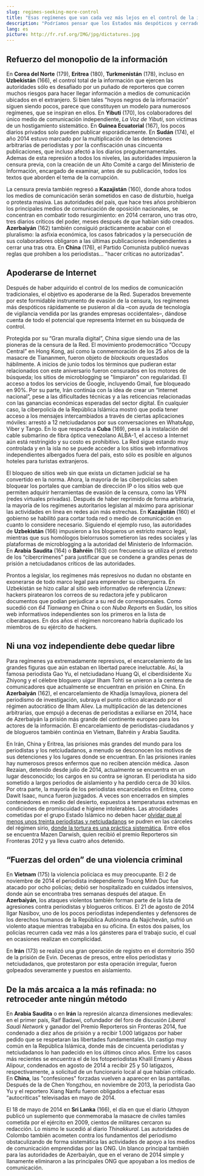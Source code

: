 ```yaml
---
slug: regimes-seeking-more-control
title: "Esas regímenes que van cada vez más lejos en el control de la información"
description: "Podríamos pensar que los Estados más despóticos y cerrados del mundo se conforman con conservar su control de la información. No obstante, estos no han dejado de acrecentar y perfeccionar sus herramientas de censura y represión. Detrás de su aparente estancamiento en la Clasificación Mundial, 15 de los Estados que se encontraban ya entre los últimos 20 lugares, descendieron respecto a la clasificación de 2014. ¿Cómo lograron empeorar aún más?"
lang: es
picture: http://fr.rsf.org/IMG/jpg/dictatures.jpg
---
```


## Refuerzo del monopolio de la información

En **Corea del Norte** (179), **Eritrea** (180), **Turkmenistán** (178), incluso en **Uzbekistán** (166), el control total de la información que ejercen las autoridades sólo es desafiado por un puñado de reporteros que corren muchos riesgos para hacer llegar información a medios de comunicación ubicados en el extranjero. Si bien tales "hoyos negros de la información” siguen siendo pocos, parece que constituyen un modelo para numerosos regímenes, que se inspiran en ellos. En **Yibuti** (170), los colaboradores del único medio de comunicación independiente, _La Voz de Yibuti_, son víctimas de un hostigamiento sistemático. En **Guinea Ecuatorial** (167), los pocos diarios privados solo pueden publicar esporádicamente. En **Sudán** (174), el año 2014 estuvo marcado por la multiplicación de las detenciones arbitrarias de periodistas y por la confiscación unas cincuenta publicaciones, que incluso afectó a los diarios progubernamentales. Ademas de esta represión a todos los niveles, las autoridades impusieron la censura previa, con la creación de un Alto Comité a cargo del Ministerio de Información, encargado de examinar, antes de su publicación, todos los textos que aborden el tema de la corrupción. 

La censura previa también regresó a **Kazajistán** (160), donde ahora todos los medios de comunicación serán sometidos en caso de disturbio, huelga o protesta masiva. Las autoridades del país, que hace tres años prohibieron los principales medios de comunicación de oposición nacionales, se concentran en combatir todo resurgimiento: en 2014 cerraron, uno tras otro, tres diarios críticos del poder, meses después de que habían sido creados. **Azerbaiyán** (162) también consiguió prácticamente acabar con el pluralismo: la asfixia económica, los casos fabricados y la persecución de sus colaboradores obligaron a las últimas publicaciones independientes a cerrar una tras otra. En **China** (176), el Partido Comunista publicó nuevas reglas que prohíben a los periodistas... "hacer críticas no autorizadas".

## Apoderarse de Internet

Después de haber adquirido el control de los medios de comunicación tradicionales, el objetivo es apoderarse de la Red. Superados brevemente por este formidable instrumento de evasión de la censura, los regímenes más despóticos rápidamente se pusieron al día –con ayuda de tecnología de vigilancia vendida por las grandes empresas occidentales–, dándose cuenta de todo el potencial que representa Internet en su búsqueda de control. 

Protegida por su “Gran muralla digital”, China sigue siendo una de las pioneras de la censura de la Red. El movimiento prodemocrático “Occupy Central” en Hong Kong, así como la conmemoración de los 25 años de la masacre de Tiananmen, fueron objeto de _blackouts_ orquestados hábilmente. A inicios de junio todos los términos que pudieran estar relacionados con este aniversario fueron censurados en los motores de búsqueda; los sitios de microblogging se "limpiaron" con regularidad. El acceso a todos los servicios de Google, incluyendo Gmail, fue bloqueado en 90%. Por su parte, Irán continúa con la idea de crear un “Internet nacional”, pese a las dificultades técnicas y a las reticencias relacionadas con las ganancias económicas esperadas del sector digital. En cualquier caso, la ciberpolicía de la República Islámica mostró que podía tener acceso a los mensajes intercambiados a través de ciertas aplicaciones móviles: arrestó a 12 netciudadanos por sus conversaciones en WhatsApp, Viber y Tango. En lo que respecta a **Cuba** (169), pese a la instalación del cable submarino de fibra óptica venezolano ALBA-1, el acceso a Internet aún está restringido y su costo es prohibitivo. La Red sigue estando muy controlada y en la isla no se puede acceder a los sitios web informativos independientes albergados fuera del país, esto sólo es posible en algunos hoteles para turistas extranjeros. 

El bloqueo de sitios web sin que exista un dictamen judicial se ha convertido en la norma. Ahora, la mayoría de las ciberpolicías saben bloquear los portales que cambian de dirección IP o los sitios web que permiten adquirir herramientas de evasión de la censura, como las VPN (redes virtuales privadas). Después de haber reprimido de forma arbitraria, la mayoría de los regímenes autoritarios legislan al máximo para aprisionar las actividades en línea en redes aún más estrechas. En **Kazajistán** (160) el gobierno se habilitó para cortar toda red o medio de comunicación en cuanto lo considere necesario. Siguiendo el ejemplo ruso, las autoridades de **Uzbekistán** (166) impusieron a los blogueros un estricto marco legal, mientras que sus homólogos bielorrusos sometieron las redes sociales y las plataformas de microblogging a la autoridad del Ministerio de Información. En **Arabia** **Saudita** (164) o **Bahréin** (163) con frecuencia se utiliza el pretexto de los “cibercrímenes” para justificar que se condene a grandes penas de prisión a netciudadanos críticos de las autoridades. 

Prontos a legislar, los regímenes más represivos no dudan no obstante en exonerarse de todo marco legal para emprender su ciberguerra. En Uzbekistán se hizo callar al sitio web informativo de referencia _Uznews:_ hackers piratearon los correos de su redactora jefe y publicaron documentos que podían perjudicar a su red de corresponsales. Como sucedió con _64 Tianwang_ en China o con _Nuba Reports_ en Sudán, los sitios web informativos independientes son los primeros en la lista de ciberataques. En dos años el régimen norcoreano habría duplicado los miembros de su ejército de hackers. 

## Ni una voz independiente debe quedar libre

Para regímenes ya extremadamente represivos, el encarcelamiento de las grandes figuras que aún estaban en libertad parece ineluctable. Así, la famosa periodista Gao Yu, el netciudadano Huang Qi, el ciberdisidente Xu Zhiyong y el célebre bloguero uigur Ilham Tohti se unieron a la centena de comunicadores que actualmente se encuentran en prisión en China. En **Azerbaiyán** (162), el encarcelamiento de Khadija Ismayilova, pionera del periodismo de investigación, subraya el punto crítico alcanzado por el régimen autocrático de Ilham Aliev. La multiplicación de las detenciones arbitrarias, que empujó a decenas de periodistas a exiliarse en 2014, hace de Azerbaiyán la prisión más grande del continente europeo para los actores de la información. El encarcelamiento de periodistas-ciudadanos y de blogueros también continúa en Vietnam, Bahréin y Arabia Saudita.

En Irán, China y Eritrea, las prisiones más grandes del mundo para los periodistas y los netciudadanos, a menudo se desconocen los motivos de sus detenciones y los lugares donde se encuentran. En las prisiones iraníes hay numerosos presos enfermos que no reciben atención médica. Jason Rezaian, detenido desde julio de 2014, actualmente se encuentra en un lugar desconocido; los cargos en su contra se ignoran. El periodista ha sido sometido a largos periodos de aislamiento y ha perdido cerca de 30 kilos. Por otra parte, la mayoría de los periodistas encarcelados en Eritrea, como Dawit Isaac, nunca fueron juzgados. A veces son encerrados en simples contenedores en medio del desierto, expuestos a temperaturas extremas en condiciones de promiscuidad e higiene intolerables. Las atrocidades cometidas por el grupo Estado Islámico no deben hacer [olvidar que al menos unos treinta periodistas y netciudadanos](http://es.rsf.org/el-barometro-de-la-libertad-de-prensa-periodistas-encarcelados.html?annee=2015) se pudren en las cárceles del régimen sirio, [donde la tortura es una práctica sistemática](http://www.hrw.org/es/news/2012/07/03/siria-revelan-centros-de-tortura). Entre ellos se encuentra Mazen Darwish, quien recibió el premio Reporteros sin Fronteras 2012 y ya lleva cuatro años detenido. 

## “Fuerzas del orden” de una violencia criminal

En **Vietnam** (175) la violencia policíaca es muy preocupante. El 2 de noviembre de 2014 el periodista independiente Truong Minh Duc fue atacado por ocho policías; debió ser hospitalizado en cuidados intensivos, donde aún se encontraba tres semanas después del ataque. En **Azerbaiyán**, los ataques violentos también forman parte de la lista de agresiones contra periodistas y blogueros críticos. El 21 de agosto de 2014 Ilgar Nasibov, uno de los pocos periodistas independientes y defensores de los derechos humanos de la República Autónoma da Najicheván, sufrió un violento ataque mientras trabajaba en su oficina. En estos dos países, los policías recurren cada vez más a los gánsteres para el trabajo sucio, el cual en ocasiones realizan en complicidad. 

En **Irán** (173) se realizó una gran operación de registro en el dormitorio 350 de la prisión de Evin. Decenas de presos, entre ellos periodistas y netciudadanos, que protestaron por esta operación irregular, fueron golpeados severamente y puestos en aislamiento. 

## De la más arcaica a la más refinada: no retroceder ante ningún método

En **Arabia Saudita** o en **Irán** la represión alcanza dimensiones medievales: en el primer país, Raif Badawi, cofundador del foro de discusión _Liberal Saudi Network_ y ganador del Premio Reporteros sin Fronteras 2014, fue condenado a diez años de prisión y a recibir 1.000 latigazos por haber pedido que se respetaran las libertades fundamentales. Un castigo muy común en la República Islámica, donde más de cincuenta periodistas y netciudadanos lo han padecido en los últimos cinco años. Entre los casos más recientes se encuentra el de los fotoperiodistas Khalil Emami y Abass Alipour, condenados en agosto de 2014 a recibir 25 y 50 latigazos, respectivamente, a solicitud de un funcionario local al que habían criticado. En **China**, las "confesiones" forzadas vuelven a aparecer en las pantallas. Después de la de Chen Yongzhou, en noviembre de 2013, la periodista Gao Yu y el reportero Xiang Nanfu fueron obligados a efectuar esas “autocríticas” televisadas en mayo de 2014. 

El 18 de mayo de 2014 en **Sri Lanka** (166), el día en que el diario _Uthayan_ publicó un suplemento que conmemoraba la masacre de civiles tamiles cometida por el ejército en 2009, cientos de militares cercaron su redacción. Lo mismo le sucedió al diario _Thinakkural_. Las autoridades de Colombo también acometen contra los fundamentos del periodismo obstaculizando de forma sistemática las actividades de apoyo a los medios de comunicación emprendidas por las ONG. Un blanco principal también para las autoridades de Azerbaiyán, que en el verano de 2014 simple y llanamente eliminaron a las principales ONG que apoyaban a los medios de comunicación.
